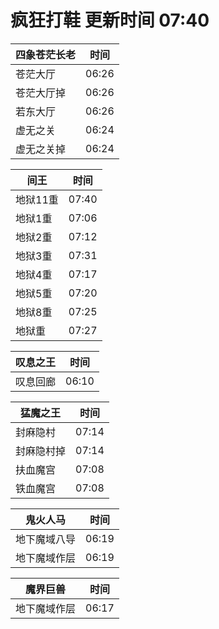 # 疯狂打鞋 更新时间 07:40

| 四象苍茫长老   | 时间    |
|--------|-------|
| 苍茫大厅 | 06:26 |
| 苍茫大厅掉 | 06:26 |
| 若东大厅 | 06:26 |
| 虚无之关 | 06:24 |
| 虚无之关掉 | 06:24 |

| 间王   | 时间    |
|--------|-------|
| 地狱11重 | 07:40 |
| 地狱1重 | 07:06 |
| 地狱2重 | 07:12 |
| 地狱3重 | 07:31 |
| 地狱4重 | 07:17 |
| 地狱5重 | 07:20 |
| 地狱8重 | 07:25 |
| 地狱重 | 07:27 |

| 叹息之王   | 时间    |
|--------|-------|
| 叹息回廊 | 06:10 |

| 猛魔之王   | 时间    |
|--------|-------|
| 封麻隐村 | 07:14 |
| 封麻隐村掉 | 07:14 |
| 扶血魔宫 | 07:08 |
| 铁血魔宫 | 07:08 |

| 鬼火人马   | 时间    |
|--------|-------|
| 地下魔域八导 | 06:19 |
| 地下魔域作层 | 06:19 |

| 魔界巨兽   | 时间    |
|--------|-------|
| 地下魔域作层 | 06:17 |